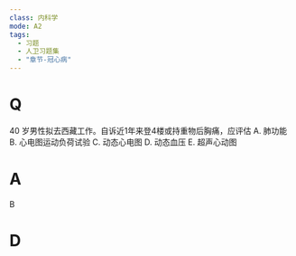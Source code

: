 ```yaml
---
class: 内科学
mode: A2
tags:
  - 习题
  - 人卫习题集
  - "章节-冠心病"
---
```


# Q
40 岁男性拟去西藏工作。自诉近1年来登4楼或持重物后胸痛，应评估
A. 肺功能 
B. 心电图运动负荷试验
C. 动态心电图 
D. 动态血压
E. 超声心动图
# A
B
# D
